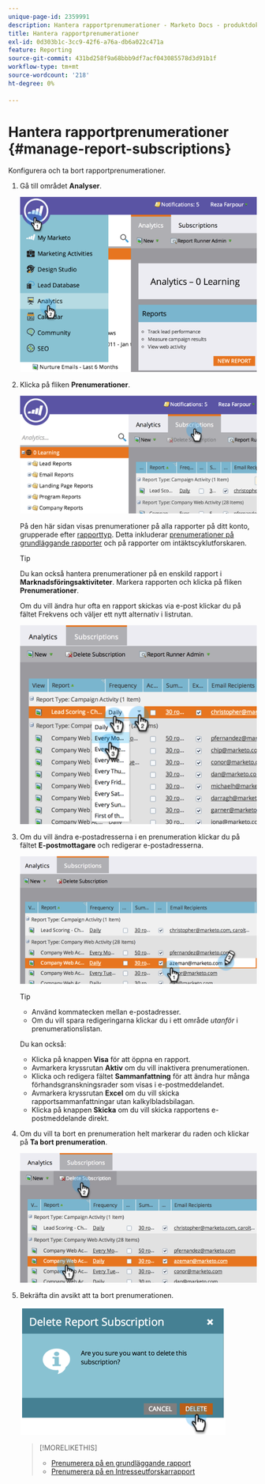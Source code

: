 ```yaml
---
unique-page-id: 2359991
description: Hantera rapportprenumerationer - Marketo Docs - produktdokumentation
title: Hantera rapportprenumerationer
exl-id: 0d303b1c-3cc9-42f6-a76a-db6a022c471a
feature: Reporting
source-git-commit: 431bd258f9a68bbb9df7acf043085578d3d91b1f
workflow-type: tm+mt
source-wordcount: '218'
ht-degree: 0%

---
```


# Hantera rapportprenumerationer {#manage-report-subscriptions}

Konfigurera och ta bort rapportprenumerationer.

1. Gå till området **Analyser**.

   ![](assets/image2014-9-16-10-3a35-3a25.png)

1. Klicka på fliken **Prenumerationer**.

   ![](assets/image2014-9-16-10-3a35-3a32.png)

   På den här sidan visas prenumerationer på alla rapporter på ditt konto, grupperade efter [rapporttyp](/help/marketo/product-docs/reporting/basic-reporting/report-types/report-type-overview.md). Detta inkluderar [prenumerationer på grundläggande rapporter](/help/marketo/product-docs/reporting/basic-reporting/report-subscriptions/subscribe-to-a-basic-report.md) och på rapporter om intäktscyklutforskaren.

   >[!TIP]
   >
   >Du kan också hantera prenumerationer på en enskild rapport i **Marknadsföringsaktiviteter**. Markera rapporten och klicka på fliken **Prenumerationer**.

   Om du vill ändra hur ofta en rapport skickas via e-post klickar du på fältet Frekvens och väljer ett nytt alternativ i listrutan.

   ![](assets/image2014-9-16-10-3a36-3a4.png)

1. Om du vill ändra e-postadresserna i en prenumeration klickar du på fältet **E-postmottagare** och redigerar e-postadresserna.

   ![](assets/image2014-9-16-10-3a36-3a11.png)

   >[!TIP]
   >
   >* Använd kommatecken mellan e-postadresser.
   >* Om du vill spara redigeringarna klickar du i ett område _utanför_ i prenumerationslistan.

   Du kan också:

   * Klicka på knappen **Visa** för att öppna en rapport.
   * Avmarkera kryssrutan **Aktiv** om du vill inaktivera prenumerationen.
   * Klicka och redigera fältet **Sammanfattning** för att ändra hur många förhandsgranskningsrader som visas i e-postmeddelandet.
   * Avmarkera kryssrutan **Excel** om du vill skicka rapportsammanfattningar utan kalkylbladsbilagan.
   * Klicka på knappen **Skicka** om du vill skicka rapportens e-postmeddelande direkt.

1. Om du vill ta bort en prenumeration helt markerar du raden och klickar på **Ta bort prenumeration**.

   ![](assets/image2014-9-16-10-3a36-3a38.png)

1. Bekräfta din avsikt att ta bort prenumerationen.

   ![](assets/image2014-9-16-10-3a36-3a43.png)

   >[!MORELIKETHIS]
   >
   >* [Prenumerera på en grundläggande rapport](/help/marketo/product-docs/reporting/basic-reporting/report-subscriptions/subscribe-to-a-basic-report.md)
   >* [Prenumerera på en Intresseutforskarrapport](/help/marketo/product-docs/reporting/revenue-cycle-analytics/revenue-explorer/subscribe-to-a-revenue-explorer-report.md)
